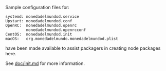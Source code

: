 Sample configuration files for:
```
systemd: monedadelmundod.service
Upstart: monedadelmundod.conf
OpenRC:  monedadelmundod.openrc
         monedadelmundod.openrcconf
CentOS:  monedadelmundod.init
macOS:   org.monedadelmundo.monedadelmundod.plist
```
have been made available to assist packagers in creating node packages here.

See [doc/init.md](../../doc/init.md) for more information.
